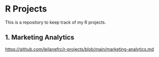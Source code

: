 R Projects
================

This is a repository to keep track of my R projects.

## 1. Marketing Analytics
<https://github.com/leilanefrc/r-projects/blob/main/marketing-analytics.md>
